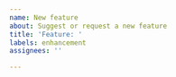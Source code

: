 ```yaml
---
name: New feature
about: Suggest or request a new feature
title: 'Feature: '
labels: enhancement
assignees: ''

---
```



